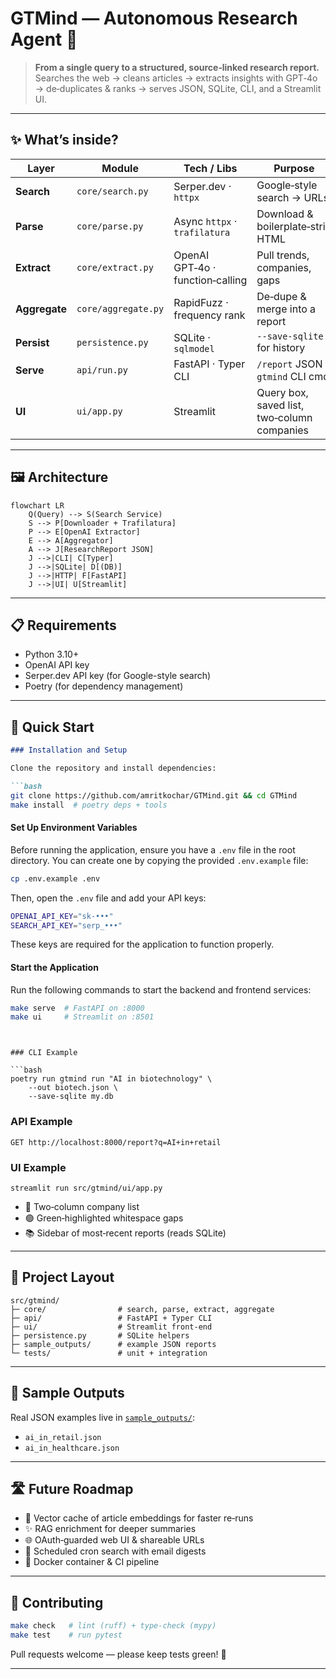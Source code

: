 
# GTMind — Autonomous Research Agent 🔎

> **From a single query to a structured, source‑linked research report.**  
> Searches the web → cleans articles → extracts insights with GPT‑4o → de‑duplicates & ranks → serves JSON, SQLite, CLI, and a Streamlit UI.

---

## ✨ What’s inside?

| Layer | Module | Tech / Libs | Purpose |
|-------|--------|-------------|---------|
| **Search**      | `core/search.py`      | Serper.dev · `httpx`          | Google‑style search → URLs |
| **Parse**       | `core/parse.py`       | Async `httpx` · `trafilatura` | Download & boilerplate‑strip HTML |
| **Extract**     | `core/extract.py`     | OpenAI GPT‑4o · function‑calling | Pull trends, companies, gaps |
| **Aggregate**   | `core/aggregate.py`   | RapidFuzz · frequency rank    | De‑dupe & merge into a report |
| **Persist**     | `persistence.py`      | SQLite · `sqlmodel`           | `--save-sqlite` for history |
| **Serve**       | `api/run.py`          | FastAPI · Typer CLI           | `/report` JSON · `gtmind` CLI cmd |
| **UI**          | `ui/app.py`           | Streamlit                     | Query box, saved list, two‑column companies |

---

## 🖼 Architecture

```mermaid
flowchart LR
    Q(Query) --> S(Search Service)
    S --> P[Downloader + Trafilatura]
    P --> E[OpenAI Extractor]
    E --> A[Aggregator]
    A --> J[ResearchReport JSON]
    J -->|CLI| C[Typer]
    J -->|SQLite| D[(DB)]
    J -->|HTTP| F[FastAPI]
    J -->|UI| U[Streamlit]
```

---

## 📋 Requirements

- Python 3.10+
- OpenAI API key
- Serper.dev API key (for Google-style search)
- Poetry (for dependency management)

---

## 🚀 Quick Start

```markdown
### Installation and Setup

Clone the repository and install dependencies:

```bash
git clone https://github.com/amritkochar/GTMind.git && cd GTMind
make install  # poetry deps + tools
```

#### Set Up Environment Variables

Before running the application, ensure you have a `.env` file in the root directory. You can create one by copying the provided `.env.example` file:

```bash
cp .env.example .env
```

Then, open the `.env` file and add your API keys:

```bash
OPENAI_API_KEY="sk-•••"
SEARCH_API_KEY="serp_•••"
```

These keys are required for the application to function properly.

#### Start the Application

Run the following commands to start the backend and frontend services:

```bash
make serve  # FastAPI on :8000
make ui     # Streamlit on :8501
```
```


### CLI Example

```bash
poetry run gtmind run "AI in biotechnology" \
    --out biotech.json \
    --save-sqlite my.db
```

### API Example

```
GET http://localhost:8000/report?q=AI+in+retail
```

### UI Example

```
streamlit run src/gtmind/ui/app.py
```

* 🔹 Two‑column company list  
* 🟢 Green‑highlighted whitespace gaps  
* 📚 Sidebar of most‑recent reports (reads SQLite)

---

## 📂 Project Layout

```
src/gtmind/
├─ core/                # search, parse, extract, aggregate
├─ api/                 # FastAPI + Typer CLI
├─ ui/                  # Streamlit front‑end
├─ persistence.py       # SQLite helpers
├─ sample_outputs/      # example JSON reports
└─ tests/               # unit + integration
```

---

## 📂 Sample Outputs

Real JSON examples live in [`sample_outputs/`](sample_outputs):

* `ai_in_retail.json`
* `ai_in_healthcare.json`

---

## 🛣 Future Roadmap

* 🔎 Vector cache of article embeddings for faster re‑runs  
* ✨ RAG enrichment for deeper summaries 
* 🌐 OAuth‑guarded web UI & shareable URLs
* 🤖 Scheduled cron search with email digests
* 🐳 Docker container & CI pipeline

---

## 🤝 Contributing

```bash
make check   # lint (ruff) + type‑check (mypy)
make test    # run pytest
```

Pull requests welcome — please keep tests green! 🎉

---
